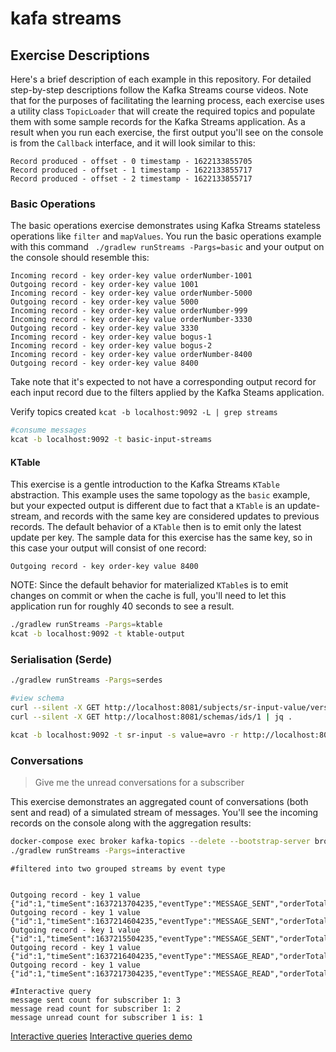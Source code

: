 # kafa streams


## Exercise Descriptions

Here's a brief description of each example in this repository.  For detailed step-by-step descriptions follow the Kafka Streams
course videos.  Note that for the purposes of facilitating the learning process, each exercise uses a utility class `TopicLoader` that will create
the required topics and populate them with some sample records for the Kafka Streams application. As a result when you run each exercise, the first output you'll
see on the console is from the `Callback` interface, and it will look similar to this:

```text
Record produced - offset - 0 timestamp - 1622133855705
Record produced - offset - 1 timestamp - 1622133855717
Record produced - offset - 2 timestamp - 1622133855717
```

### Basic Operations

The basic operations exercise demonstrates using Kafka Streams stateless operations like `filter` and `mapValues`.
You run the basic operations example with this command ` ./gradlew runStreams -Pargs=basic` and your output on the console should resemble this:

```text
Incoming record - key order-key value orderNumber-1001
Outgoing record - key order-key value 1001
Incoming record - key order-key value orderNumber-5000
Outgoing record - key order-key value 5000
Incoming record - key order-key value orderNumber-999
Incoming record - key order-key value orderNumber-3330
Outgoing record - key order-key value 3330
Incoming record - key order-key value bogus-1
Incoming record - key order-key value bogus-2
Incoming record - key order-key value orderNumber-8400
Outgoing record - key order-key value 8400
```
Take note that it's expected to not have a corresponding output record for each input record due to the filters applied by the Kafka Steams application.

Verify topics created
`kcat -b localhost:9092 -L | grep streams`

```bash
#consume messages
kcat -b localhost:9092 -t basic-input-streams
```

#### KTable

This exercise is a gentle introduction to the Kafka Streams `KTable` abstraction.  This example uses the same topology as the `basic` example, but your expected output
is different due to fact that a `KTable` is an update-stream, and records with the same key are considered updates to previous records.  The default behavior
of a `KTable` then is to emit only the latest update per key. The sample data for this exercise has the same key,
so in this case your output will consist of one record:
```text
Outgoing record - key order-key value 8400
```

NOTE: Since the default behavior for materialized `KTable`s is to emit changes on commit or when the cache is full, you'll need
to let this application run for roughly 40 seconds to see a result.

```bash
./gradlew runStreams -Pargs=ktable
kcat -b localhost:9092 -t ktable-output
```
### Serialisation (Serde)

```bash
./gradlew runStreams -Pargs=serdes

#view schema
curl --silent -X GET http://localhost:8081/subjects/sr-input-value/versions/latest | jq .
curl --silent -X GET http://localhost:8081/schemas/ids/1 | jq .

kcat -b localhost:9092 -t sr-input -s value=avro -r http://localhost:8081
```

### Conversations

> Give me the unread conversations for a subscriber

This exercise demonstrates an aggregated count of conversations (both sent and read) of a simulated stream of messages. You'll see the incoming records
on the console along with the aggregation results:

```bash
docker-compose exec broker kafka-topics --delete --bootstrap-server broker:9092 --topic dummy
./gradlew runStreams -Pargs=interactive
```

```text
#filtered into two grouped streams by event type


Outgoing record - key 1 value {"id":1,"timeSent":1637213704235,"eventType":"MESSAGE_SENT","orderTotal":200,"productName":"tayto"}
Outgoing record - key 1 value {"id":1,"timeSent":1637214604235,"eventType":"MESSAGE_SENT","orderTotal":200,"productName":"moro"}
Outgoing record - key 1 value {"id":1,"timeSent":1637215504235,"eventType":"MESSAGE_SENT","orderTotal":200,"productName":"tesla"}
Outgoing record - key 1 value {"id":1,"timeSent":1637216404235,"eventType":"MESSAGE_READ","orderTotal":200,"productName":"tesla"}
Outgoing record - key 1 value {"id":1,"timeSent":1637217304235,"eventType":"MESSAGE_READ","orderTotal":200,"productName":"moro"}
```

```text
#Interactive query
message sent count for subscriber 1: 3
message read count for subscriber 1: 2
message unread count for subscriber 1 is: 1
```

[Interactive queries](https://www.youtube.com/watch?v=fVDdY36Wk3w&t=4s)
[Interactive queries demo](https://github.com/confluentinc/kafka-streams-examples/tree/7.0.0-post/src/main/java/io/confluent/examples/streams/interactivequeries)
